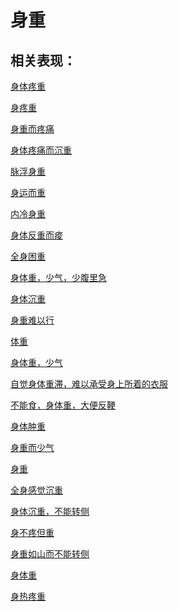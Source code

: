 # 身重## 相关表现：[身体疼重](https://zuoye.gmzyh.com/search?key=身体疼重)[身疼重](https://zuoye.gmzyh.com/search?key=身疼重)[身重而疼痛](https://zuoye.gmzyh.com/search?key=身重而疼痛)[身体疼痛而沉重](https://zuoye.gmzyh.com/search?key=身体疼痛而沉重)[脉浮身重](https://zuoye.gmzyh.com/search?key=脉浮身重)[身运而重](https://zuoye.gmzyh.com/search?key=身运而重)[内冷身重](https://zuoye.gmzyh.com/search?key=内冷身重)[身体反重而痠](https://zuoye.gmzyh.com/search?key=身体反重而痠)[全身困重](https://zuoye.gmzyh.com/search?key=全身困重)[身体重，少气，少腹里急](https://zuoye.gmzyh.com/search?key=身体重，少气，少腹里急)[身体沉重](https://zuoye.gmzyh.com/search?key=身体沉重)[身重难以行](https://zuoye.gmzyh.com/search?key=身重难以行)[体重](https://zuoye.gmzyh.com/search?key=体重)[身体重，少气](https://zuoye.gmzyh.com/search?key=身体重，少气)[自觉身体重滞，难以承受身上所着的衣服](https://zuoye.gmzyh.com/search?key=自觉身体重滞，难以承受身上所着的衣服)[不能食，身体重，大便反鞕](https://zuoye.gmzyh.com/search?key=不能食，身体重，大便反鞕)[身体肿重](https://zuoye.gmzyh.com/search?key=身体肿重)[身重而少气](https://zuoye.gmzyh.com/search?key=身重而少气)[身重](https://zuoye.gmzyh.com/search?key=身重)[全身感觉沉重](https://zuoye.gmzyh.com/search?key=全身感觉沉重)[身体沉重，不能转侧](https://zuoye.gmzyh.com/search?key=身体沉重，不能转侧)[身不疼但重](https://zuoye.gmzyh.com/search?key=身不疼但重)[身重如山而不能转侧](https://zuoye.gmzyh.com/search?key=身重如山而不能转侧)[身体重](https://zuoye.gmzyh.com/search?key=身体重)[身热疼重](https://zuoye.gmzyh.com/search?key=身热疼重)
